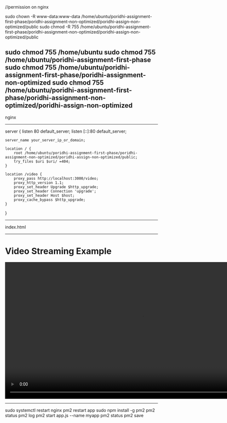 //permission on nginx

sudo chown -R www-data:www-data /home/ubuntu/poridhi-assignment-first-phase/poridhi-assignment-non-optimized/poridhi-assign-non-optimized/public
sudo chmod -R 755 /home/ubuntu/poridhi-assignment-first-phase/poridhi-assignment-non-optimized/poridhi-assign-non-optimized/public


sudo chmod 755 /home/ubuntu
sudo chmod 755 /home/ubuntu/poridhi-assignment-first-phase
sudo chmod 755 /home/ubuntu/poridhi-assignment-first-phase/poridhi-assignment-non-optimized
sudo chmod 755 /home/ubuntu/poridhi-assignment-first-phase/poridhi-assignment-non-optimized/poridhi-assign-non-optimized
--------------------

nginx

------------------------

server {
    listen 80 default_server;
    listen [::]:80 default_server;

    server_name your_server_ip_or_domain;

    location / {
        root /home/ubuntu/poridhi-assignment-first-phase/poridhi-assignment-non-optimized/poridhi-assign-non-optimized/public;
        try_files $uri $uri/ =404;
    }

    location /video {
        proxy_pass http://localhost:3000/video;
        proxy_http_version 1.1;
        proxy_set_header Upgrade $http_upgrade;
        proxy_set_header Connection 'upgrade';
        proxy_set_header Host $host;
        proxy_cache_bypass $http_upgrade;
    }
}

--------------------------------------------------

index.html

-------------------------------------

<!DOCTYPE html>
<html lang="en">
<head>
    <meta charset="UTF-8">
    <meta name="viewport" content="width=device-width, initial-scale=1.0">
    <title>Video Streaming</title>
</head>
<body>
    <h1>Video Streaming Example</h1>
    <video controls width="900">
        <source src="http://your_server_ip_or_domain/video" type="video/mp4">
        Your browser does not support the video tag.
    </video>
</body>
</html>

---------------------------------------------------


sudo systemctl restart nginx
pm2 restart app
sudo npm install -g pm2
pm2 status
pm2 log
pm2 start app.js --name myapp
pm2 status
pm2 save
